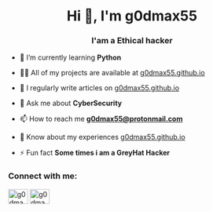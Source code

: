 <h1 align="center">Hi 👋, I'm g0dmax55</h1>
<h3 align="center">I'am a Ethical hacker</h3>

- 🌱 I’m currently learning **Python**

- 👨‍💻 All of my projects are available at [g0dmax55.github.io](g0dmax55.github.io)

- 📝 I regularly write articles on [g0dmax55.github.io](g0dmax55.github.io)

- 💬 Ask me about **CyberSecurity**

- 📫 How to reach me **g0dmax55@protonmail.com**

- 📄 Know about my experiences [g0dmax55.github.io](g0dmax55.github.io)

- ⚡ Fun fact **Some times i am a GreyHat Hacker**

<h3 align="left">Connect with me:</h3>
<p align="left">
<a href="https://instagram.com/g0dmax55" target="blank"><img align="center" src="https://cdn.jsdelivr.net/npm/simple-icons@3.0.1/icons/instagram.svg" alt="g0dmax55" height="30" width="40" /></a>
<a href="/g0dmax55.github.io" target="blank"><img align="center" src="https://cdn.jsdelivr.net/npm/simple-icons@3.0.1/icons/rss.svg" alt="g0dmax55.github.io" height="30" width="40" /></a>
</p>



